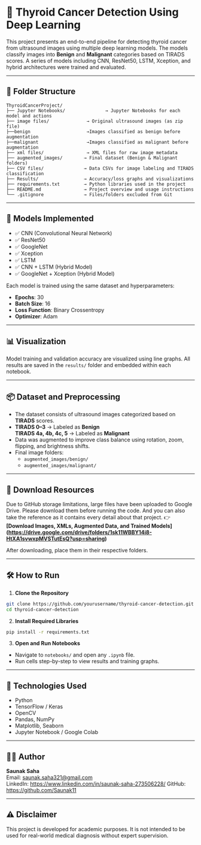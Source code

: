 
# 🧠 Thyroid Cancer Detection Using Deep Learning

This project presents an end-to-end pipeline for detecting thyroid cancer from ultrasound images using multiple deep learning models. The models classify images into **Benign** and **Malignant** categories based on TIRADS scores. A series of models including CNN, ResNet50, LSTM, Xception, and hybrid architectures were trained and evaluated.

---

## 📁 Folder Structure

```
ThyroidCancerProject/
├── Jupyter Notebooks/               → Jupyter Notebooks for each model and actions
├── image files/              → Original ultrasound images (as zip file)
├──benign                     →Images classified as benign before augmentation
├──malignant                  →Images classified as malignant before augmentation
├── xml files/                → XML files for raw image metadata
├── augmented_images/        → Final dataset (Benign & Malignant folders)
├── CSV files/               → Data CSVs for image labeling and TIRADS classification
├── Results/                 → Accuracy/loss graphs and visualizations
├── requirements.txt         → Python libraries used in the project
├── README.md                → Project overview and usage instructions
└── .gitignore               → Files/folders excluded from Git
```

---

## 🧪 Models Implemented

- ✅ CNN (Convolutional Neural Network)
- ✅ ResNet50
- ✅ GoogleNet
- ✅ Xception
- ✅ LSTM
- ✅ CNN + LSTM (Hybrid Model)
- ✅ GoogleNet + Xception (Hybrid Model)

Each model is trained using the same dataset and hyperparameters:
- **Epochs**: 30  
- **Batch Size**: 16  
- **Loss Function**: Binary Crossentropy  
- **Optimizer**: Adam

---

## 📊 Visualization

Model training and validation accuracy are visualized using line graphs. All results are saved in the `results/` folder and embedded within each notebook.

---

## 📦 Dataset and Preprocessing

- The dataset consists of ultrasound images categorized based on **TIRADS** scores.
- **TIRADS 0–3** → Labeled as **Benign**  
  **TIRADS 4a, 4b, 4c, 5** → Labeled as **Malignant**
- Data was augmented to improve class balance using rotation, zoom, flipping, and brightness shifts.
- Final image folders:  
  - `augmented_images/benign/`  
  - `augmented_images/malignant/`

---

## 🔗 Download Resources

Due to GitHub storage limitations, large files have been uploaded to Google Drive. Please download them before running the code.
And you can also take the reference as it contains every detail about that project.
👉 **[Download Images, XMLs, Augmented Data, and Trained Models]
(https://drive.google.com/drive/folders/1sk11WBBY14i8-HtXA1svwxpMVSTutEsQ?usp=sharing)**  


After downloading, place them in their respective folders.

---

## 🛠 How to Run

1. **Clone the Repository**
```bash
git clone https://github.com/yourusername/thyroid-cancer-detection.git
cd thyroid-cancer-detection
```

2. **Install Required Libraries**
```bash
pip install -r requirements.txt
```

3. **Open and Run Notebooks**
- Navigate to `notebooks/` and open any `.ipynb` file.
- Run cells step-by-step to view results and training graphs.

---

## 🧠 Technologies Used

- Python
- TensorFlow / Keras
- OpenCV
- Pandas, NumPy
- Matplotlib, Seaborn
- Jupyter Notebook / Google Colab

---

## 🙋‍♀️ Author

**Saunak Saha**  
Email: saunak.saha321@gmail.com  
LinkedIn: https://www.linkedin.com/in/saunak-saha-273506228/ 
GitHub: https://github.com/Saunak11

---

## ⚠️ Disclaimer

This project is developed for academic purposes. It is not intended to be used for real-world medical diagnosis without expert supervision.
